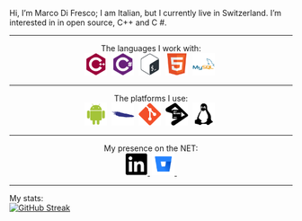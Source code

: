 Hi, I’m Marco Di Fresco; I am Italian, but I currently live in Switzerland. I’m interested in in open source, C++ and C #. 

---

<div id="languages" align="center">
    The languages I work with:<br>
    <img src="https://github.com/devicons/devicon/blob/master/icons/cplusplus/cplusplus-plain.svg" title="C++" alt="C++" width="40" height="40"/>&nbsp;
    <img src="https://github.com/devicons/devicon/blob/master/icons/csharp/csharp-plain.svg" title="C#" alt="C#" width="40" height="40"/>&nbsp;
    <img src="https://github.com/devicons/devicon/blob/master/icons/bash/bash-plain.svg" title="Bash" alt="Bash" width="40" height="40"/>&nbsp;  
    <img src="https://github.com/devicons/devicon/blob/master/icons/html5/html5-original.svg" title="HTML5" alt="HTML" width="40" height="40"/>&nbsp;
    <img src="https://github.com/devicons/devicon/blob/master/icons/mysql/mysql-original-wordmark.svg" title="MySQL"  alt="MySQL" width="40" height="40"/>&nbsp;
</div>

---

<div id="platforms" align="center">
    The platforms I use:<br>
    <img src="https://github.com/devicons/devicon/blob/master/icons/android/android-plain.svg" title="Android" alt="Android" width="40" height="40"/>&nbsp;
    <img src="https://github.com/devicons/devicon/blob/master/icons/apache/apache-plain.svg" title="Apache" alt="Apache" width="40" height="40"/>&nbsp;
    <img src="https://github.com/devicons/devicon/blob/master/icons/git/git-plain.svg" title="GIT" alt="GIT" width="40" height="40"/>&nbsp;  
    <img src="https://github.com/devicons/devicon/blob/master/icons/jetbrains/jetbrains-plain.svg" title="JetBrains" alt="JetBrains" width="40" height="40"/>&nbsp;
    <img src="https://github.com/devicons/devicon/blob/master/icons/linux/linux-plain.svg" title="Gentoo Linux"  alt="Gentoo Linux" width="40" height="40"/>&nbsp;
</div>

---

<div id="sites" align="center">
    My presence on the NET:<br>
    <a href="https://www.linkedin.com/in/marcodifresco/"><img src="https://github.com/devicons/devicon/blob/master/icons/linkedin/linkedin-plain.svg" title="Marco Di Fresco's Linkedin Profile" alt="Linkedin" width="40" height="40"/>&nbsp;</a>
    <a href="https://bitbucket.org/marcodifresco/"><img src="https://github.com/devicons/devicon/blob/master/icons/bitbucket/bitbucket-original.svg" title="Marco Di Fresco's Bitbucket Page"" alt="Bitbucket" width="40" height="40"/>&nbsp;</a>
</div>

---
My stats:<br>
[![GitHub Streak](https://github-readme-streak-stats.herokuapp.com?user=marcodifresco&theme=dark&date_format=M%20j%5B%2C%20Y%5D)](https://git.io/streak-stats)
